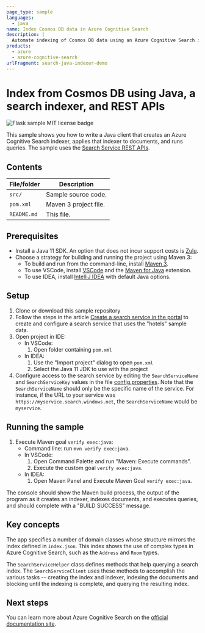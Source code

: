 ```yaml
---
page_type: sample
languages:
  - java
name: Index Cosmos DB data in Azure Cognitive Search
description: |
  Automate indexing of Cosmos DB data using an Azure Cognitive Search indexer and REST APIs. This example runs as a Java console application.
products:
  - azure
  - azure-cognitive-search
urlFragment: search-java-indexer-demo
---
```


# Index from Cosmos DB using Java, a search indexer, and REST APIs

![Flask sample MIT license badge](https://img.shields.io/badge/license-MIT-green.svg)

This sample shows you how to write a Java client that creates an Azure Cognitive Search indexer, applies that indexer to documents, and runs queries. The sample uses the [Search Service REST APIs](https://docs.microsoft.com/rest/api/searchservice).

## Contents

| File/folder | Description |
|-------------|-------------|
| `src/`       | Sample source code. |
| `pom.xml` | Maven 3 project file. |
| `README.md`   | This file. |

## Prerequisites

- Install a Java 11 SDK. An option that does not incur support costs is [Zulu](https://docs.microsoft.com/java/azure/jdk/?view=azure-java-stable).
- Choose a strategy for building and running the project using Maven 3:
    - To build and run from the command-line, install [Maven 3](https://maven.apache.org/download.cgi).
    - To use VSCode, install [VSCode](https://code.visualstudio.com/) and the [Maven for Java](https://marketplace.visualstudio.com/items?itemName=vscjava.vscode-maven) extension.
    - To use IDEA, install [IntelliJ IDEA](https://www.jetbrains.com/idea/) with default Java options.

## Setup

1. Clone or download this sample repository
1. Follow the steps in the article [Create a search service in the portal](https://docs.microsoft.com/azure/search/search-create-service-portal) to create and configure a search service that uses the "hotels" sample data.
1. Open project in IDE:
    * In VSCode: 
        1. Open folder containing `pom.xml` 
    * In IDEA: 
        1. Use the "Import project" dialog to open `pom.xml`
        1. Select the Java 11 JDK to use with the project
1. Configure access to the search service by editing the `SearchServiceName` and `SearchServiceKey` values in the file [config.properties](src/main/resources/com/microsoft/azure/search/samples/app/config.properties). Note that the `SearchServiceName` should only be the specific name of the service. For instance, if the URL to your service was `https://myservice.search.windows.net`, the `SearchServiceName` would be `myservice`.

## Running the sample

1. Execute Maven goal `verify exec:java`:
    * Command line: run `mvn verify exec:java`.
    * In VSCode: 
        1. Open Command Palette and run "Maven: Execute commands".
        2. Execute the custom goal `verify exec:java`.
    * In IDEA:
        1. Open Maven Panel and Execute Maven Goal `verify exec:java`.

The console should show the Maven build process, the output of the program as it creates an indexer, indexes documents, and executes queries, and should complete with a "BUILD SUCCESS" message.

## Key concepts

The app specifies a number of domain classes whose structure mirrors the index defined in `index.json`. This index shows the use of complex types in Azure Cognitive Search, such as the `Address` and `Room` types. 

The `SearchServiceHelper` class defines methods that help querying a search index. The `SearchServiceClient` uses these methods to accomplish the various tasks -- creating the index and indexer, indexing the documents and blocking until the indexing is complete, and querying the resulting index. 
    
## Next steps

You can learn more about Azure Cognitive Search on the [official documentation site](https://docs.microsoft.com/azure/search).